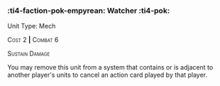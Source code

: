 ### :ti4-faction-pok-empyrean: **Watcher** :ti4-pok:

Unit Type: Mech 

<span style="font-variant:small-caps;">Cost</span> 2 __|__ <span style="font-variant:small-caps;">Combat</span> 6

<span style="font-variant:small-caps;">Sustain Damage</span>

You may remove this unit from a system that contains or is adjacent to another player's units to cancel an action card played by that player.
